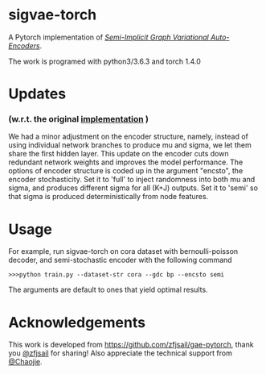 # sigvae-torch
A Pytorch implementation of [*Semi-Implicit Graph Variational Auto-Encoders*](http://papers.nips.cc/paper/9255-semi-implicit-graph-variational-auto-encoders).

The work is programed with python3/3.6.3 and torch 1.4.0

# Updates 
### (w.r.t. the original [implementation](https://github.com/sigvae/SIGraphVAE) )
We had a minor adjustment on the encoder structure, namely, instead of using individual network branches to produce mu and sigma, we let them share the first hidden layer. This update on the encoder cuts down redundant network weights and improves the model performance. The options of encoder structure is coded up in the argument "encsto", the encoder stochasticity. Set it to 'full' to inject randomness into both mu and sigma, and produces different sigma for all (K+J) outputs. Set it to 'semi' so that sigma is produced deterministically from node features.  

# Usage
For example, run sigvae-torch on cora dataset with bernoulli-poisson decoder, and semi-stochastic encoder with the following command
```
>>>python train.py --dataset-str cora --gdc bp --encsto semi
```
The arguments are default to ones that yield optimal results.

# Acknowledgements
This work is developed from https://github.com/zfjsail/gae-pytorch, thank you [@zfjsail](https://github.com/zfjsail) for sharing!
Also appreciate the technical support from [@Chaojie](https://chaojiewang94.github.io/).
